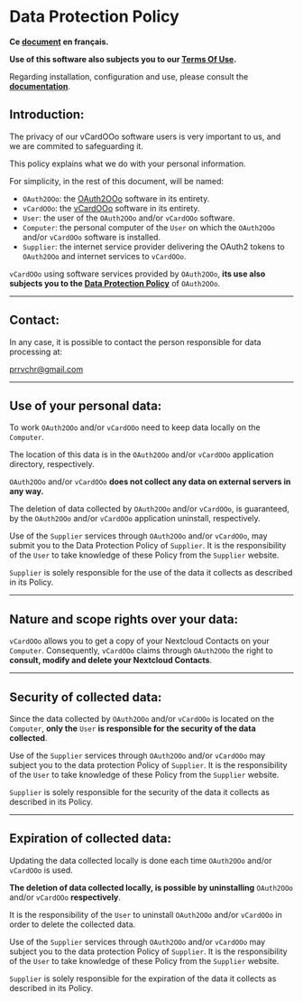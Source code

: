 # Data Protection Policy

**Ce [document][1] en français.**

**Use of this software also subjects you to our [Terms Of Use][2].**

Regarding installation, configuration and use, please consult the **[documentation][3]**.

## Introduction:

The privacy of our vCardOOo software users is very important to us, and we are commited to safeguarding it.

This policy explains what we do with your personal information.

For simplicity, in the rest of this document, will be named:
- `OAuth2OOo`: the [OAuth2OOo][4] software in its entirety.
- `vCardOOo`: the [vCardOOo][5] software in its entirety.
- `User`: the user of the `OAuth2OOo` and/or `vCardOOo` software.
- `Computer`: the personal computer of the `User` on which the `OAuth2OOo` and/or `vCardOOo` software is installed.
- `Supplier`: the internet service provider delivering the OAuth2 tokens to `OAuth2OOo` and internet services to `vCardOOo`.

`vCardOOo` using software services provided by `OAuth2OOo`, **its use also subjects you to the [Data Protection Policy][6]** of `OAuth2OOo`.

___
## Contact:

In any case, it is possible to contact the person responsible for data processing at:

prrvchr@gmail.com

___
## Use of your personal data:

To work `OAuth2OOo` and/or `vCardOOo` need to keep data locally on the `Computer`.

The location of this data is in the `OAuth2OOo` and/or `vCardOOo` application directory, respectively.

`OAuth2OOo` and/or `vCardOOo` **does not collect any data on external servers in any way.**

The deletion of data collected by `OAuth2OOo` and/or `vCardOOo`, is guaranteed, by the `OAuth2OOo` and/or `vCardOOo` application uninstall, respectively.

Use of the `Supplier` services through `OAuth2OOo` and/or `vCardOOo`, may submit you to the Data Protection Policy of `Supplier`. It is the responsibility of the `User` to take knowledge of these Policy from the `Supplier` website.

`Supplier` is solely responsible for the use of the data it collects as described in its Policy.

___
## Nature and scope rights over your data:

`vCardOOo` allows you to get a copy of your Nextcloud Contacts on your `Computer`. Consequently, `vCardOOo` claims through `OAuth2OOo` the right to **consult, modify and delete your Nextcloud Contacts**.

___
## Security of collected data:

Since the data collected by `OAuth2OOo` and/or `vCardOOo` is located on the `Computer`, **only the** `User` **is responsible for the security of the data collected**.

Use of the `Supplier` services through `OAuth2OOo` and/or `vCardOOo` may subject you to the data protection Policy of `Supplier`. It is the responsibility of the `User` to take knowledge of these Policy from the `Supplier` website.

`Supplier` is solely responsible for the security of the data it collects as described in its Policy.

___
## Expiration of collected data:

Updating the data collected locally is done each time `OAuth2OOo` and/or `vCardOOo` is used.

**The deletion of data collected locally, is possible by uninstalling** `OAuth2OOo` and/or `vCardOOo` **respectively**.

It is the responsibility of the `User` to uninstall `OAuth2OOo` and/or `vCardOOo` in order to delete the collected data.

Use of the `Supplier` services through `OAuth2OOo` and/or `vCardOOo` may subject you to the data protection Policy of `Supplier`. It is the responsibility of the `User` to take knowledge of these Policy from the `Supplier` website.

`Supplier` is solely responsible for the expiration of the data it collects as described in its Policy.

[1]: <https://prrvchr.github.io/vCardOOo/source/vCardOOo/registration/PrivacyPolicy_fr>
[2]: <https://prrvchr.github.io/vCardOOo/source/vCardOOo/registration/TermsOfUse_en>
[3]: <https://prrvchr.github.io/vCardOOo/>
[4]: <https://github.com/prrvchr/OAuth2OOo/releases/latest/download/OAuth2OOo.oxt>
[5]: <https://github.com/prrvchr/vCardOOo/releases/latest/download/vCardOOo.oxt>
[6]: <https://prrvchr.github.io/OAuth2OOo/source/OAuth2OOo/registration/PrivacyPolicy_en>
